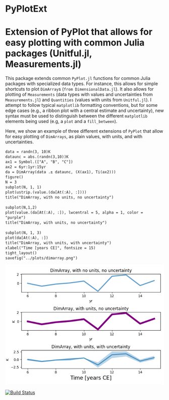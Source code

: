 # PyPlotExt

Extension of PyPlot that allows for easy plotting with common Julia packages (Unitful.jl, Measurements.jl)
=======
This package extends common `PyPlot.jl` functions for common Julia packages with specialized data types. For instance, this allows for simple shortcuts to plot `DimArray`s (`from DimensionalData.jl`). It also allows for plotting of `Measurements` (data types with values and uncertainties from `Measurements.jl`) and `Quantities` (values with units from `Unitful.jl`). I attempt to follow typical `matplotlib` formatting conventions, but for some edge cases (e.g., a ribbon plot with a central estimate and uncertainty), new syntax must be used to distinguish between the different `matplotlib` elements being used (e.g, a `plot` and a `fill_between`). 

Here, we show an example of three different extensions of `PyPlot` that allow for easy plotting of `DimArrays`, as plain values, with units, and with uncertainties.
~~~
data = randn(3, 10)K
dataunc = abs.(randn(3,10))K
ax1 = Symbol.(["A", "B", "C"])
ax2 = 6yr:1yr:15yr
da = DimArray(data .± dataunc, (X(ax1), Ti(ax2)))
figure()
N = 3 
subplot(N, 1, 1)
plot(ustrip.(value.(da[At(:A), :])))
title("DimArray, with no units, no uncertainty")

subplot(N,1,2)
plot(value.(da[At(:A), :]), lwcentral = 5, alpha = 1, color = "purple")
title("DimArray, with units, no uncertainty")

subplot(N, 1, 3)
plot(da[At(:A), :])
title("DimArray, with units, with uncertainty")
xlabel("Time [years CE]", fontsize = 15) 
tight_layout()
savefig("../plots/dimarray.png")
~~~

![DimArray example](plots/dimarray.png "Example of Easy DimArray Plotting")

[![Build Status](https://github.com/b-r-hamilton/PyPlotExt.jl/actions/workflows/CI.yml/badge.svg?branch=main)](https://github.com/b-r-hamilton/PyPlotExt.jl/actions/workflows/CI.yml?query=branch%3Amain)
>
